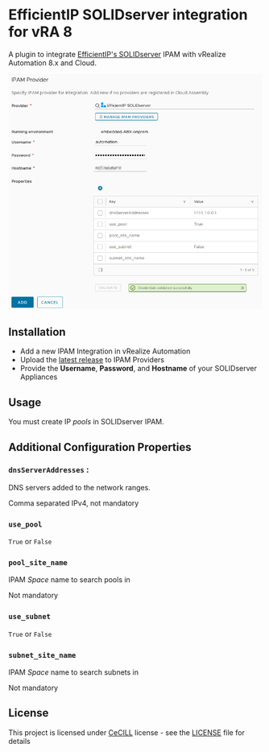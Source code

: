 EfficientIP SOLIDserver integration for vRA 8
=============================================

A plugin to integrate [EfficientIP's SOLIDserver](https://www.efficientip.com/products/solidserver/) IPAM with vRealize Automation 8.x and Cloud.

![Screenshot](./screenshot.png)

Installation
------------

 - Add a new IPAM Integration in vRealize Automation
 - Upload the [latest release](https://github.com/JuliaLblnd/vRA-8-SOLIDserver-Plugin/releases/latest) to IPAM Providers
 - Provide the **Username**, **Password**, and **Hostname** of your SOLIDserver Appliances

Usage
-----

You must create IP *pools* in SOLIDserver IPAM.

Additional Configuration Properties
-----------------------------------

### `dnsServerAddresses` :

DNS servers added to the network ranges.

Comma separated IPv4, not mandatory

### `use_pool`

`True` or `False`

### `pool_site_name`

IPAM *Space* name to search pools in

Not mandatory

### `use_subnet`

`True` or `False`

### `subnet_site_name`

IPAM *Space* name to search subnets in

Not mandatory

License
-------

This project is licensed under [CeCILL](https://cecill.info/) license - see the [LICENSE](./LICENSE) file for details
